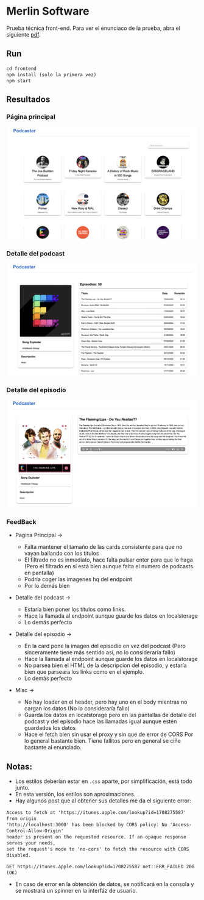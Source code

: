 # Merlin Software
Prueba técnica front-end. Para ver el enunciaco de la prueba, abra el siguiente [pdf](assets/prueba%20técnica-front-end.pdf).

## Run

```
cd frontend
npm install (solo la primera vez)
npm start
```
## Resultados

### Página principal

![Imagen de la página principal](assets/1.png)

### Detalle del podcast

![Imagen de la pantalla de detalle de un podcast](assets/2.png)

### Detalle del episodio

![Imagen de la pantalla de un episodio](assets/3.png)

### FeedBack

* Pagina Principal ->
    * Falta mantener el tamaño de las cards consistente para que no vayan bailando con los titulos
    * El filtrado no es inmediato, hace falta pulsar enter para que lo haga (Pero el filtrado en sí está bien aunque falta el numero de podcasts en pantalla)
    * Podría coger las imagenes hq del endpoint
    * Por lo demás bien


* Detalle del podcast ->
    * Estaría bien poner los títulos como links.
    * Hace la llamada al endpoint aunque guarde los datos en localstorage
    * Lo demás perfecto


* Detalle del episodio ->
    * En la card pone la imagen del episodio en vez del podcast (Pero sinceramente tiene más sentido así, no lo consideraría fallo)
    * Hace la llamada al endpoint aunque guarde los datos en localstorage
    * No parsea bien el HTML de la descripcion del episodio, y estaría bien que parseara los links como en el ejemplo.
    * Lo demás perfecto


* Misc ->
    * No hay loader en el header, pero hay uno en el body mientras no cargan los datos (No lo consideraría fallo)
    * Guarda los datos en localstorage pero en las pantallas de detalle del podcast y del episodio hace las llamadas igual aunque estén guardados los datos
    * Hace el fetch bien sin usar el proxy y sin que de error de CORS
      Por lo general bastante bien. Tiene fallitos pero en general se ciñe bastante al enunciado.


## Notas:

- Los estilos deberían estar en ```.css``` aparte, por simplificación, está todo junto.
- En esta versión, los estilos son aproximaciones.
- Hay algunos post que al obtener sus detalles me da el siguiente error:
```
Access to fetch at 'https://itunes.apple.com/lookup?id=1708275587' from origin
'http://localhost:3000' has been blocked by CORS policy: No 'Access-Control-Allow-Origin'
header is present on the requested resource. If an opaque response serves your needs,
set the request's mode to 'no-cors' to fetch the resource with CORS disabled.
```

```
GET https://itunes.apple.com/lookup?id=1708275587 net::ERR_FAILED 200 (OK)
```
- En caso de error en la obtención de datos, se notificará en la consola y se mostrará
un spinner en la interfáz de usuario.
